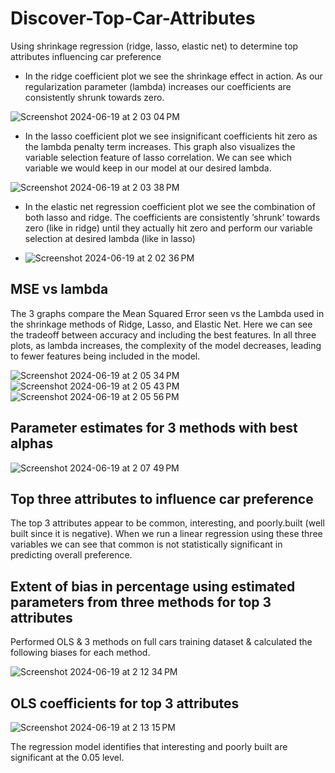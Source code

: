 # Discover-Top-Car-Attributes
Using shrinkage regression (ridge, lasso, elastic net) to determine top attributes influencing car preference 

- In the ridge coefficient plot we see the shrinkage effect in action. As our regularization parameter (lambda) increases our coefficients are consistently shrunk towards zero.

![Screenshot 2024-06-19 at 2 03 04 PM](https://github.com/lex910/Discover-Top-Car-Attributes-/assets/101606445/96f78c98-14ba-467a-8237-9ba2706c9a62)


- In the lasso coefficient plot we see insignificant coefficients hit zero as the lambda penalty term increases. This graph also visualizes the variable selection feature of lasso correlation. We can see which variable we would keep in our model at our desired lambda.

![Screenshot 2024-06-19 at 2 03 38 PM](https://github.com/lex910/Discover-Top-Car-Attributes-/assets/101606445/4dbdce8b-87ff-4659-88ca-6cb781230b3a)



- In the elastic net regression coefficient plot we see the combination of both lasso and ridge. The coefficients are consistently ‘shrunk’ towards zero (like in ridge) until they actually hit zero and perform our variable selection at desired lambda (like in lasso)

- ![Screenshot 2024-06-19 at 2 02 36 PM](https://github.com/lex910/Discover-Top-Car-Attributes-/assets/101606445/cb1f30eb-967b-425f-9a4c-06e08b30bb6b)

## MSE vs lambda
The 3 graphs compare the Mean Squared Error seen vs the Lambda used in the shrinkage methods of Ridge, Lasso, and Elastic Net. Here we can see the tradeoff between accuracy and including the best features. In all three plots, as lambda increases, the complexity of the model decreases, leading to fewer features being included in the model.

![Screenshot 2024-06-19 at 2 05 34 PM](https://github.com/lex910/Discover-Top-Car-Attributes-/assets/101606445/ecc38a3a-d285-4c5c-9bbd-8975b5cc40c8)
![Screenshot 2024-06-19 at 2 05 43 PM](https://github.com/lex910/Discover-Top-Car-Attributes-/assets/101606445/f89e7a55-c35b-4a39-87be-0caef6f84be6)
![Screenshot 2024-06-19 at 2 05 56 PM](https://github.com/lex910/Discover-Top-Car-Attributes-/assets/101606445/3cba444c-e157-4239-b5ab-b769568f03a5)

## Parameter estimates for 3 methods with best alphas 

![Screenshot 2024-06-19 at 2 07 49 PM](https://github.com/lex910/Discover-Top-Car-Attributes-/assets/101606445/60425df3-8ee9-4acd-9f84-48257b3d3770)

## Top three attributes to influence car preference 
The top 3 attributes appear to be common, interesting, and poorly.built (well built since it is negative). When we run a linear regression using these three variables we can see that common is not statistically significant in predicting overall preference.

## Extent of bias in percentage using estimated parameters from three methods for top 3 attributes 
Performed OLS & 3 methods on full cars training dataset & calculated the following biases for each method.

![Screenshot 2024-06-19 at 2 12 34 PM](https://github.com/lex910/Discover-Top-Car-Attributes-/assets/101606445/eb365bd3-8b19-4789-b3b3-0ed26f468192)

## OLS coefficients for top 3 attributes 

![Screenshot 2024-06-19 at 2 13 15 PM](https://github.com/lex910/Discover-Top-Car-Attributes-/assets/101606445/c87af39f-d6db-42ed-b170-9065744a568a)

The regression model identifies that interesting and poorly built are significant at the 0.05 level. 
